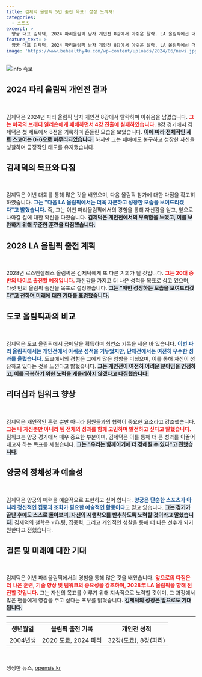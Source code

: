 ```yaml
---
title: 김제덕 올림픽 5번 출전 목표! 성장 느껴져!
categories:
  - 스포츠
excerpt: >
  양궁 대표 김제덕, 2024 파리올림픽 남자 개인전 8강에서 아쉬운 탈락. LA 올림픽에선 더 성장한 모습으로 돌아오겠다는 결심 담아, 미래의 도전 의지 다지다!
feature_text: >
  양궁 대표 김제덕, 2024 파리올림픽 남자 개인전 8강에서 아쉬운 탈락. LA 올림픽에선 더 성장한 모습으로 돌아오겠다는 결심 담아, 미래의 도전 의지 다지다!
image: 'https://www.behealthy4u.com/wp-content/uploads/2024/06/news.jpg'
---
```


<p><img src="https://www.behealthy4u.com/wp-content/uploads/2024/06/news.jpg" alt="info 속보" /></p>

<h2 data-ke-size="size26">2024 파리 올림픽 개인전 결과</h2>

<p data-ke-size="size16">&nbsp;</p>

<p>김제덕은 2024년 파리 올림픽 남자 개인전 8강에서 탈락하며 아쉬움을 남겼습니다. <b><span style="color: #ee2323;">그는 미국의 브래디 엘리슨에게 패배하면서 4강 진출에 실패하였습니다.</span></b> 8강 경기에서 김제덕은 첫 세트에서 8점을 기록하며 흔들린 모습을 보였습니다. <b><span style="background-color: #21538527;">이에 따라 전체적인 세트 스코어는 0-6으로 마무리되었습니다.</span></b> 하지만 그는 패배에도 불구하고 성장한 자신을 성찰하며 긍정적인 태도를 유지했습니다. </p>

<h2 data-ke-size="size26">김제덕의 목표와 다짐</h2>

<p data-ke-size="size16">&nbsp;</p>

<p>김제덕은 이번 대회를 통해 많은 것을 배웠으며, 다음 올림픽 참가에 대한 다짐을 확고히 하였습니다. <b><span style="color: #1a5490;">그는 "다음 LA 올림픽에서는 더욱 차분하고 성장한 모습을 보여드리겠다"고 밝혔습니다.</span></b> 즉, 그는 이번 파리올림픽에서의 경험을 통해 자신감을 얻고, 앞으로 나아갈 길에 대한 확신을 다졌습니다. <b><span style="background-color: #21538527;">김제덕은 개인전에서의 부족함을 느꼈고, 이를 보완하기 위해 꾸준한 훈련을 다짐했습니다.</span></b></p>

<h2 data-ke-size="size26">2028 LA 올림픽 출전 계획</h2>

<p data-ke-size="size16">&nbsp;</p>

<p>2028년 로스앤젤레스 올림픽은 김제덕에게 또 다른 기회가 될 것입니다. <b><span style="color: #ee2323;">그는 20대 중반의 나이로 출전할 예정입니다.</span></b> 자신감을 가지고 더 나은 성적을 목표로 삼고 있으며, 다섯 번의 올림픽 출전을 목표로 설정했습니다. <b><span style="background-color: #21538527;">그는 "매번 성장하는 모습을 보여드리겠다"고 전하며 미래에 대한 기대를 표명했습니다.</span></b> </p>

<h2 data-ke-size="size26">도쿄 올림픽과의 비교</h2>

<p data-ke-size="size16">&nbsp;</p>

<p>김제덕은 도쿄 올림픽에서 금메달을 획득하며 최연소 기록을 세운 바 있습니다. <b><span style="color: #1a5490;">이번 파리 올림픽에서는 개인전에서 아쉬운 성적을 거두었지만, 단체전에서는 여전히 우수한 성과를 올렸습니다.</span></b> 도쿄에서의 경험은 그에게 많은 영향을 미쳤으며, 이를 통해 자신이 성장하고 있다는 것을 느낀다고 밝혔습니다. <b><span style="background-color: #21538527;">그는 개인전이 여전히 어려운 분야임을 인정하고, 이를 극복하기 위한 노력을 게을리하지 않겠다고 다짐했습니다.</span></b></p>

<h2 data-ke-size="size26">리더십과 팀워크 향상</h2>

<p data-ke-size="size16">&nbsp;</p>

<p>김제덕은 개인적인 훈련 뿐만 아니라 팀원들과의 협력이 중요한 요소라고 강조했습니다. <b><span style="color: #ee2323;">그는 나 자신뿐만 아니라 팀 전체의 성과를 함께 고민하며 발전하고 싶다고 말했습니다.</span></b> 팀워크는 양궁 경기에서 매우 중요한 부분이며, 김제덕은 이를 통해 더 큰 성과를 이끌어내고자 하는 목표를 세웠습니다. <b><span style="background-color: #21538527;">그는 "우리는 함께이기에 더 강해질 수 있다"고 전했습니다.</span></b></p>

<h2 data-ke-size="size26">양궁의 정체성과 예술성</h2>

<p data-ke-size="size16">&nbsp;</p>

<p>김제덕은 양궁의 매력을 예술적으로 표현하고 싶어 합니다. <b><span style="color: #1a5490;">양궁은 단순한 스포츠가 아니라 정신적인 집중과 조화가 필요한 예술적인 활동이다</span></b>고 믿고 있습니다. <b><span style="background-color: #21538527;">그는 경기가 끝난 후에도 스스로 돌아보며, 자신의 시행착오를 반추하도록 노력할 것이라고 말했습니다.</span></b> 김제덕의 철학은 พนัน팅, 집중력, 그리고 개인적인 성찰을 통해 더 나은 선수가 되기 원한다고 전했습니다. </p>

<h2 data-ke-size="size26">결론 및 미래에 대한 기대</h2>

<p data-ke-size="size16">&nbsp;</p>

<p>김제덕은 이번 파리올림픽에서의 경험을 통해 많은 것을 배웠습니다. <b><span style="color: #ee2323;">앞으로의 다짐은 더 나은 훈련, 기술 향상 및 팀워크의 중요성을 강조하며, 2028年 LA 올림픽을 향해 전진할 것입니다.</span></b> 그는 자신의 목표를 이루기 위해 지속적으로 노력할 것이며, 그 과정에서 많은 팬들에게 영감을 주고 싶다는 포부를 밝혔습니다. <b><span style="background-color: #21538527;">김제덕의 성장은 앞으로도 기대됩니다.</span></b> </p>

<hr>

<table>
<tr>
<td style="text-align: center; height: 17px;"><b>생년월일</b></td>
<td style="text-align: center; height: 17px;"><b>올림픽 출전 기록</b></td>
<td style="text-align: center; height: 17px;"><b>개인전 성적</b></td>
</tr>
<tr>
<td style="text-align: center; height: 17px;">2004년생</td>
<td style="text-align: center; height: 17px;">2020 도쿄, 2024 파리</td>
<td style="text-align: center; height: 17px;">32강(도쿄), 8강(파리)</td>
</tr>
</table>

<p data-ke-size="size16">&nbsp;</p>
생생한 뉴스, <a href="https://opensis.kr" rel="dofollow">opensis.kr</a>


